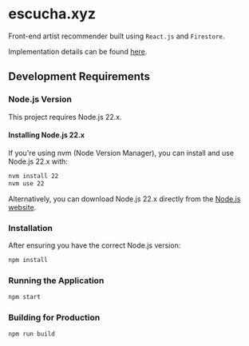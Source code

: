 # escucha.xyz
Front-end artist recommender built using `React.js` and `Firestore`.

Implementation details can be found [here](https://www.oliver.dev/posts/2019/08/building-an-artist-recommender-part-ii.html).

## Development Requirements

### Node.js Version
This project requires Node.js 22.x.

#### Installing Node.js 22.x
If you're using nvm (Node Version Manager), you can install and use Node.js 22.x with:

```bash
nvm install 22
nvm use 22
```

Alternatively, you can download Node.js 22.x directly from the [Node.js website](https://nodejs.org/download/release/latest-v22.x/).

### Installation
After ensuring you have the correct Node.js version:

```bash
npm install
```

### Running the Application
```bash
npm start
```

### Building for Production
```bash
npm run build
```
